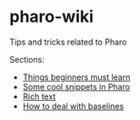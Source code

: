 # pharo-wiki

Tips and tricks related to Pharo

Sections:

- [Things beginners must learn](MustKnowForBeginners.md)
- [Some cool snippets in Pharo](CoolSnippets.md)
- [Rich text](RichText.md)
- [How to deal with baselines](Baselines.md)
